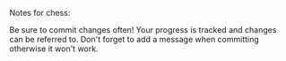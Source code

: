 Notes for chess:

Be sure to commit changes often!
Your progress is tracked and changes can be referred to.
Don't forget to add a message when committing otherwise it won't work.